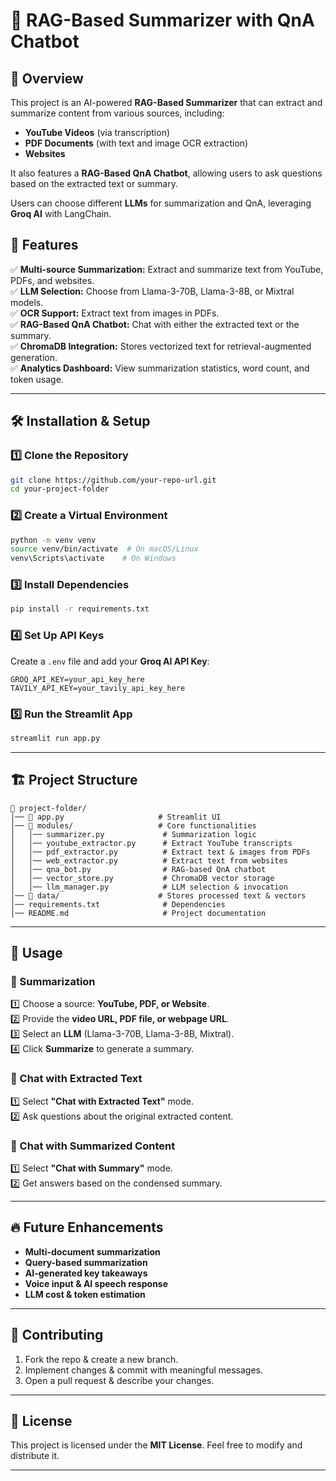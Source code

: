 # 📜 RAG-Based Summarizer with QnA Chatbot

## 🚀 Overview
This project is an AI-powered **RAG-Based Summarizer** that can extract and summarize content from various sources, including:
- **YouTube Videos** (via transcription)
- **PDF Documents** (with text and image OCR extraction)
- **Websites**

It also features a **RAG-Based QnA Chatbot**, allowing users to ask questions based on the extracted text or summary.

Users can choose different **LLMs** for summarization and QnA, leveraging **Groq AI** with LangChain.

## 🎯 Features
✅ **Multi-source Summarization:** Extract and summarize text from YouTube, PDFs, and websites.  
✅ **LLM Selection:** Choose from Llama-3-70B, Llama-3-8B, or Mixtral models.  
✅ **OCR Support:** Extract text from images in PDFs.  
✅ **RAG-Based QnA Chatbot:** Chat with either the extracted text or the summary.  
✅ **ChromaDB Integration:** Stores vectorized text for retrieval-augmented generation.  
✅ **Analytics Dashboard:** View summarization statistics, word count, and token usage.

---

## 🛠️ Installation & Setup

### 1️⃣ Clone the Repository
```sh
git clone https://github.com/your-repo-url.git
cd your-project-folder
```

### 2️⃣ Create a Virtual Environment
```sh
python -m venv venv
source venv/bin/activate  # On macOS/Linux
venv\Scripts\activate    # On Windows
```

### 3️⃣ Install Dependencies
```sh
pip install -r requirements.txt
```

### 4️⃣ Set Up API Keys
Create a `.env` file and add your **Groq AI API Key**:
```
GROQ_API_KEY=your_api_key_here
TAVILY_API_KEY=your_tavily_api_key_here
```

### 5️⃣ Run the Streamlit App
```sh
streamlit run app.py
```

---

## 🏗️ Project Structure
```
📂 project-folder/
│── 📜 app.py                     # Streamlit UI
│── 📂 modules/                   # Core functionalities
│   │── summarizer.py             # Summarization logic
│   │── youtube_extractor.py      # Extract YouTube transcripts
│   │── pdf_extractor.py          # Extract text & images from PDFs
│   │── web_extractor.py          # Extract text from websites
│   │── qna_bot.py                # RAG-based QnA chatbot
│   │── vector_store.py           # ChromaDB vector storage
│   │── llm_manager.py            # LLM selection & invocation
│── 📂 data/                      # Stores processed text & vectors
│── requirements.txt              # Dependencies
│── README.md                     # Project documentation
```

---

## 📝 Usage

### 🔹 Summarization
1️⃣ Choose a source: **YouTube, PDF, or Website**.  
2️⃣ Provide the **video URL, PDF file, or webpage URL**.  
3️⃣ Select an **LLM** (Llama-3-70B, Llama-3-8B, Mixtral).  
4️⃣ Click **Summarize** to generate a summary.

### 🔹 Chat with Extracted Text
1️⃣ Select **"Chat with Extracted Text"** mode.  
2️⃣ Ask questions about the original extracted content.

### 🔹 Chat with Summarized Content
1️⃣ Select **"Chat with Summary"** mode.  
2️⃣ Get answers based on the condensed summary.

---

## 🔥 Future Enhancements
- **Multi-document summarization**
- **Query-based summarization**
- **AI-generated key takeaways**
- **Voice input & AI speech response**
- **LLM cost & token estimation**

---

## 🤝 Contributing
1. Fork the repo & create a new branch.  
2. Implement changes & commit with meaningful messages.  
3. Open a pull request & describe your changes.  

---

## 📜 License
This project is licensed under the **MIT License**. Feel free to modify and distribute it.

---


